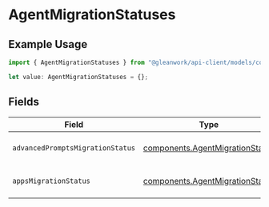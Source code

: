 # AgentMigrationStatuses

## Example Usage

```typescript
import { AgentMigrationStatuses } from "@gleanwork/api-client/models/components";

let value: AgentMigrationStatuses = {};
```

## Fields

| Field                                                                              | Type                                                                               | Required                                                                           | Description                                                                        |
| ---------------------------------------------------------------------------------- | ---------------------------------------------------------------------------------- | ---------------------------------------------------------------------------------- | ---------------------------------------------------------------------------------- |
| `advancedPromptsMigrationStatus`                                                   | [components.AgentMigrationStatus](../../models/components/agentmigrationstatus.md) | :heavy_minus_sign:                                                                 | The status of an agent migration                                                   |
| `appsMigrationStatus`                                                              | [components.AgentMigrationStatus](../../models/components/agentmigrationstatus.md) | :heavy_minus_sign:                                                                 | The status of an agent migration                                                   |